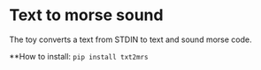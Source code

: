 Text to morse sound
===================

The toy converts a text from STDIN to text and sound morse code.

**How to install:
``pip install txt2mrs``
